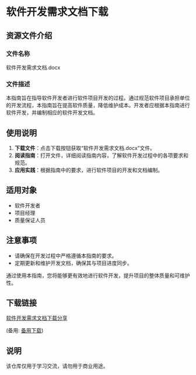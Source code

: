 # 软件开发需求文档下载

## 资源文件介绍

### 文件名称
软件开发需求文档.docx

### 文件描述
本指南旨在指导软件开发者进行软件项目开发的过程。通过规范软件项目承担单位的开发流程，本指南旨在提高软件质量，降低维护成本。开发者应根据本指南进行软件开发，并编制相应的软件开发文档。

## 使用说明

1. **下载文件**：点击下载按钮获取“软件开发需求文档.docx”文件。
2. **阅读指南**：打开文件，详细阅读指南内容，了解软件开发过程中的各项要求和规范。
3. **应用实践**：根据指南中的要求，进行软件项目的开发和文档编制。

## 适用对象

- 软件开发者
- 项目经理
- 质量保证人员

## 注意事项

- 请确保在开发过程中严格遵循本指南的要求。
- 定期更新和维护开发文档，确保其与项目进度同步。

通过使用本指南，您将能够更有效地进行软件开发，提升项目的整体质量和可维护性。

## 下载链接
[软件开发需求文档下载分享](https://pan.quark.cn/s/57e4ee8e6e78) 

(备用: [备用下载](https://pan.baidu.com/s/11tFVf6Z5LLbru4545twLpw?pwd=1234))

## 说明

该仓库仅用于学习交流，请勿用于商业用途。
